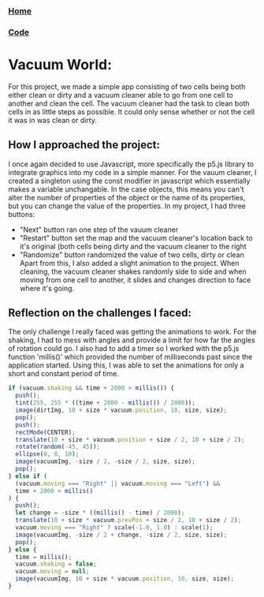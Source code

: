 ### [Home](index.html)

### [Code](https://balta-z-r.github.io/vacuum-world)

# Vacuum World:

For this project, we made a simple app consisting of two cells being both either clean or dirty and a vacuum cleaner able to go from one
cell to another and clean the cell. The vacuum cleaner had the task to clean both cells in as little steps as possible. It could only
sense whether or not the cell it was in was clean or dirty.

## How I approached the project:

I once again decided to use Javascript, more specifically the p5.js library to integrate graphics into my code in a simple manner. For the
vauum cleaner, I created a singleton using the const modifier in javascript which essentially makes a variable unchangable. In the case
objects, this means you can't alter the number of properties of the object or the name of its properties, but you can change the value of
the properties. In my project, I had three buttons:

- "Next" button ran one step of the vauum cleaner
- "Restart" button set the map and the vacuum cleaner's location back to it's original (both cells being dirty and the vacuum cleaner to
  the right
- "Randomize" button randomized the value of two cells, dirty or clean
  Apart from this, I also added a slight animation to the project. When cleaning, the vacuum cleaner shakes randomly side to side and when
  moving from one cell to another, it slides and changes direction to face where it's going.

## Reflection on the challenges I faced:

The only challenge I really faced was getting the animations to work. For the shaking, I had to mess with angles and provide a limit for
how far the angles of rotation could go. I also had to add a timer so I worked with the p5.js function 'millis()' which provided the number
of milliseconds past since the application started. Using this, I was able to set the animations for only a short and constant period of
time.

```js
if (vacuum.shaking && time + 2000 > millis()) {
  push();
  tint(255, 255 * ((time + 2000 - millis()) / 2000));
  image(dirtImg, 10 + size * vacuum.position, 10, size, size);
  pop();
  push();
  rectMode(CENTER);
  translate(10 + size * vacuum.position + size / 2, 10 + size / 2);
  rotate(random(-45, 45));
  ellipse(0, 0, 10);
  image(vacuumImg, -size / 2, -size / 2, size, size);
  pop();
} else if (
  (vacuum.moving === "Right" || vacuum.moving === "Left") &&
  time + 2000 > millis()
) {
  push();
  let change = -size * ((millis() - time) / 2000);
  translate(10 + size * vacuum.prevPos + size / 2, 10 + size / 2);
  vacuum.moving === "Right" ? scale(-1.0, 1.0) : scale(1);
  image(vacuumImg, -size / 2 + change, -size / 2, size, size);
  pop();
} else {
  time = millis();
  vacuum.shaking = false;
  vacuum.moving = null;
  image(vacuumImg, 10 + size * vacuum.position, 10, size, size);
}
```

